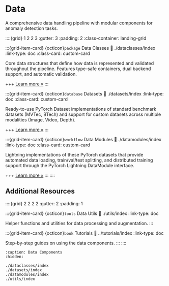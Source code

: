 # Data

A comprehensive data handling pipeline with modular components for anomaly detection tasks.

::::{grid} 1 2 2 3
:gutter: 3
:padding: 2
:class-container: landing-grid

:::{grid-item-card} {octicon}`package` Data Classes
:link: ./dataclasses/index
:link-type: doc
:class-card: custom-card

Core data structures that define how data is represented and validated throughout the pipeline. Features type-safe containers, dual backend support, and automatic validation.

+++
[Learn more »](./dataclasses/index)
:::

:::{grid-item-card} {octicon}`database` Datasets
:link: ./datasets/index
:link-type: doc
:class-card: custom-card

Ready-to-use PyTorch Dataset implementations of standard benchmark datasets (MVTec, BTech) and support for custom datasets across multiple modalities (Image, Video, Depth).

+++
[Learn more »](./datasets/index)
:::

:::{grid-item-card} {octicon}`workflow` Data Modules
:link: ./datamodules/index
:link-type: doc
:class-card: custom-card

Lightning implementations of these PyTorch datasets that provide automated data loading, train/val/test splitting, and distributed training support through the PyTorch Lightning DataModule interface.

+++
[Learn more »](./datamodules/index)
:::
::::

## Additional Resources

::::{grid} 2 2 2 2
:gutter: 2
:padding: 1

:::{grid-item-card} {octicon}`tools` Data Utils
:link: ./utils/index
:link-type: doc

Helper functions and utilities for data processing and augmentation.
:::

:::{grid-item-card} {octicon}`book` Tutorials
:link: ../tutorials/index
:link-type: doc

Step-by-step guides on using the data components.
:::
::::

```{toctree}
:caption: Data Components
:hidden:

./dataclasses/index
./datasets/index
./datamodules/index
./utils/index
```
